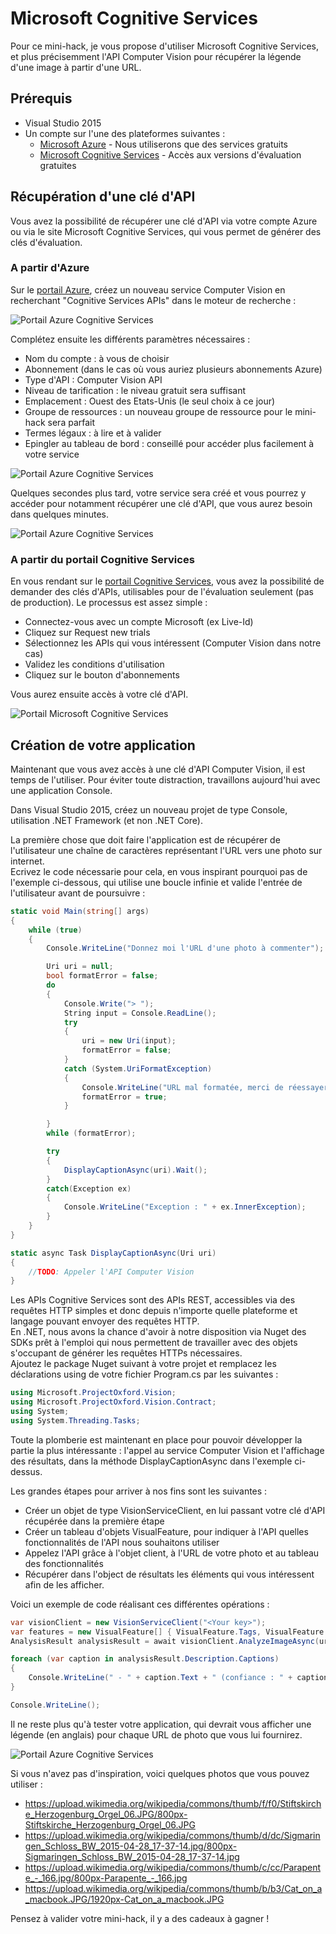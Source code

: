 # Microsoft Cognitive Services
Pour ce mini-hack, je vous propose d'utiliser Microsoft Cognitive Services, et plus précisemment l'API Computer Vision pour récupérer la légende d'une image à partir d'une URL.

## Prérequis
- Visual Studio 2015
- Un compte sur l'une des plateformes suivantes :
    - [Microsoft Azure](https://azure.microsoft.com/fr-fr/free/) - Nous utiliserons que des services gratuits
    - [Microsoft Cognitive Services](https://www.microsoft.com/cognitive-services/en-us/subscriptions) - Accès aux versions d'évaluation gratuites

## Récupération d'une clé d'API

Vous avez la possibilité de récupérer une clé d'API via votre compte Azure ou via le site Microsoft Cognitive Services, qui vous permet de générer des clés d'évaluation.

### A partir d'Azure

Sur le [portail Azure](https://portal.azure.com), créez un nouveau service Computer Vision en recherchant "Cognitive Services APIs" dans le moteur de recherche :

![Portail Azure Cognitive Services](Screenshots/PortalAzure1.png)

Complétez ensuite les différents paramètres nécessaires :
- Nom du compte : à vous de choisir
- Abonnement (dans le cas où vous auriez plusieurs abonnements Azure)
- Type d'API : Computer Vision API
- Niveau de tarification : le niveau gratuit sera suffisant
- Emplacement : Ouest des Etats-Unis (le seul choix à ce jour)
- Groupe de ressources : un nouveau groupe de ressource pour le mini-hack sera parfait
- Termes légaux : à lire et à valider
- Epingler au tableau de bord : conseillé pour accéder plus facilement à votre service

![Portail Azure Cognitive Services](Screenshots/PortalAzure2.png)

Quelques secondes plus tard, votre service sera créé et vous pourrez y accéder pour notamment récupérer une clé d'API, que vous aurez besoin dans quelques minutes.

![Portail Azure Cognitive Services](Screenshots/PortalAzure3.png)

### A partir du portail Cognitive Services

En vous rendant sur le [portail Cognitive Services](https://www.microsoft.com/cognitive-services/en-us/subscriptions), vous avez la possibilité de demander des clés d'APIs, utilisables pour de l'évaluation seulement (pas de production).
Le processus est assez simple :
- Connectez-vous avec un compte Microsoft (ex Live-Id)
- Cliquez sur Request new trials
- Sélectionnez les APIs qui vous intéressent (Computer Vision dans notre cas)
- Validez les conditions d'utilisation
- Cliquez sur le bouton d'abonnements

Vous aurez ensuite accès à votre clé d'API.

![Portail Microsoft Cognitive Services](Screenshots/PortalCognitive.png)

## Création de votre application

Maintenant que vous avez accès à une clé d'API Computer Vision, il est temps de l'utiliser. Pour éviter toute distraction, travaillons aujourd'hui avec une application Console.

Dans Visual Studio 2015, créez un nouveau projet de type Console, utilisation .NET Framework (et non .NET Core).

La première chose que doit faire l'application est de récupérer de l'utilisateur une chaîne de caractères représentant l'URL vers une photo sur internet.  
Ecrivez le code nécessarie pour cela, en vous inspirant pourquoi pas de l'exemple ci-dessous, qui utilise une boucle infinie et valide l'entrée de l'utilisateur avant de poursuivre :

```csharp
static void Main(string[] args)
{
    while (true)
    {
        Console.WriteLine("Donnez moi l'URL d'une photo à commenter");

        Uri uri = null;
        bool formatError = false;
        do
        {
            Console.Write("> ");
            String input = Console.ReadLine();
            try
            {
                uri = new Uri(input);
                formatError = false;
            }
            catch (System.UriFormatException)
            {
                Console.WriteLine("URL mal formatée, merci de réessayer");
                formatError = true;
            }

        }
        while (formatError);

        try
        {
            DisplayCaptionAsync(uri).Wait();
        }
        catch(Exception ex)
        {
            Console.WriteLine("Exception : " + ex.InnerException);
        }
    }
}

static async Task DisplayCaptionAsync(Uri uri)
{
    //TODO: Appeler l'API Computer Vision
}
```

Les APIs Cognitive Services sont des APIs REST, accessibles via des requêtes HTTP simples et donc depuis n'importe quelle plateforme et langage pouvant envoyer des requêtes HTTP.  
En .NET, nous avons la chance d'avoir à notre disposition via Nuget des SDKs prêt à l'emploi qui nous permettent de travailler avec des objets s'occupant de générer les requêtes HTTPs nécessaires.  
Ajoutez le package Nuget suivant à votre projet et remplacez les déclarations using de votre fichier Program.cs par les suivantes :

```csharp
using Microsoft.ProjectOxford.Vision;
using Microsoft.ProjectOxford.Vision.Contract;
using System;
using System.Threading.Tasks;
```

Toute la plomberie est maintenant en place pour pouvoir développer la partie la plus intéressante : l'appel au service Computer Vision et l'affichage des résultats, dans la méthode DisplayCaptionAsync dans l'exemple ci-dessus.

Les grandes étapes pour arriver à nos fins sont les suivantes :
- Créer un objet de type VisionServiceClient, en lui passant votre clé d'API récupérée dans la première étape
- Créer un tableau d'objets VisualFeature, pour indiquer à l'API quelles fonctionnalités de l'API nous souhaitons utiliser
- Appelez l'API grâce à l'objet client, à l'URL de votre photo et au tableau des fonctionnalités
- Récupérer dans l'object de résultats les éléments qui vous intéressent afin de les afficher.

Voici un exemple de code réalisant ces différentes opérations :

```csharp
var visionClient = new VisionServiceClient("<Your key>");
var features = new VisualFeature[] { VisualFeature.Tags, VisualFeature.Description };
AnalysisResult analysisResult = await visionClient.AnalyzeImageAsync(uri.ToString(), features);

foreach (var caption in analysisResult.Description.Captions)
{
    Console.WriteLine(" - " + caption.Text + " (confiance : " + caption.Confidence + ")");
}

Console.WriteLine();
```

Il ne reste plus qu'à tester votre application, qui devrait vous afficher une légende (en anglais) pour chaque URL de photo que vous lui fournirez.

![Portail Azure Cognitive Services](Screenshots/Result.png)

Si vous n'avez pas d'inspiration, voici quelques photos que vous pouvez utiliser :
- https://upload.wikimedia.org/wikipedia/commons/thumb/f/f0/Stiftskirche_Herzogenburg_Orgel_06.JPG/800px-Stiftskirche_Herzogenburg_Orgel_06.JPG
- https://upload.wikimedia.org/wikipedia/commons/thumb/d/dc/Sigmaringen_Schloss_BW_2015-04-28_17-37-14.jpg/800px-Sigmaringen_Schloss_BW_2015-04-28_17-37-14.jpg
- https://upload.wikimedia.org/wikipedia/commons/thumb/c/cc/Parapente_-_166.jpg/800px-Parapente_-_166.jpg
- https://upload.wikimedia.org/wikipedia/commons/thumb/b/b3/Cat_on_a_macbook.JPG/1920px-Cat_on_a_macbook.JPG

Pensez à valider votre mini-hack, il y a des cadeaux à gagner !